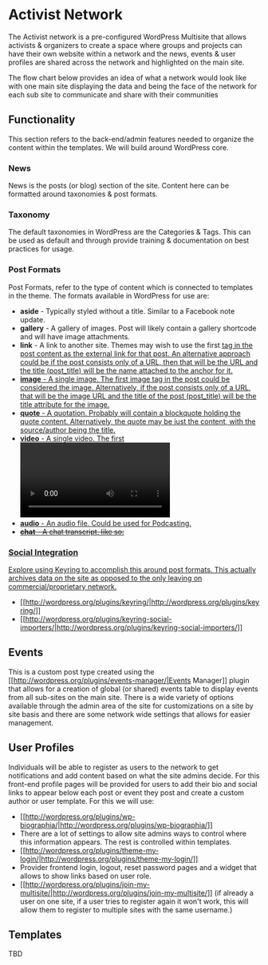 Activist Network
=========

The Activist network is a pre-configured WordPress Multisite that allows activists & organizers to create a space where groups and projects can have their own website within a network and the news, events & user profiles are shared across the network and highlighted on the main site.


The flow chart below provides an idea of what a network would look like with one main site displaying the data and being the face of the network for each sub site to communicate and share with their communities

## Functionality

This section refers to the back-end/admin features needed to organize the content within the templates. We will build around WordPress core.

### News


News is the posts (or blog) section of the site. Content here can be formatted around taxonomies & post formats.


### Taxonomy


The default taxonomies in WordPress are the Categories & Tags. This can be used as default and through provide training & documentation on best practices for usage.


### Post Formats


Post Formats, refer to the type of content which is connected to templates in the theme. The formats available in WordPress for use are:


* **aside**  - Typically styled without a title. Similar to a Facebook note update.
* **gallery**  - A gallery of images. Post will likely contain a gallery shortcode and will have image attachments.
* **link**  - A link to another site. Themes may wish to use the first <a href=â€â€> tag in the post content as the external link for that post. An alternative approach could be if the post consists only of a URL, then that will be the URL and the title (post_title) will be the name attached to the anchor for it.
* **image**  - A single image. The first image tag in the post could be considered the image. Alternatively, if the post consists only of a URL, that will be the image URL and the title of the post (post_title) will be the title attribute for the image.
* **quote**  - A quotation. Probably will contain a blockquote holding the quote content. Alternatively, the quote may be just the content, with the source/author being the title.
* **video**  - A single video. The first <video /> tag or object/embed in the post content could be considered the video. Alternatively, if the post consists only of a URL, that will be the video URL. May also contain the video as an attachment to the post, if video support is enabled on the blog (like via a plugin).
* **audio**  - An audio file. Could be used for Podcasting.
* <del>**chat**  - A chat transcript, like so:</del> 


### Social Integration


Explore using Keyring to accomplish this around post formats. This actually archives data on the site as opposed to the only leaving on commercial/proprietary network.


* [[http://wordpress.org/plugins/keyring/|http://wordpress.org/plugins/keyring/]]
* [[http://wordpress.org/plugins/keyring-social-importers/|http://wordpress.org/plugins/keyring-social-importers/]]


## Events

This is a custom post type created using the [[http://wordpress.org/plugins/events-manager/|Events Manager]] plugin that allows for a creation of global (or shared) events table to display events from all sub-sites on the main site. There is a wide variety of options available through the admin area of the site for customizations on a site by site basis and there are some network wide settings that allows for easier management.


## User Profiles

Individuals will be able to register as users to the network to get notifications and add content based on what the site admins decide. For this front-end profile pages will be provided for users to add their bio and social links to appear below each post or event they post and create a custom author or user template. For this we will use:


*  [[http://wordpress.org/plugins/wp-biographia/|http://wordpress.org/plugins/wp-biographia/]]
  * There are a lot of settings to allow site admins ways to control where this information appears. The rest is controlled within templates.
*  [[http://wordpress.org/plugins/theme-my-login/|http://wordpress.org/plugins/theme-my-login/]]
  * Provider frontend login, logout, reset password pages and a widget that allows to show links based on user role.
* [[http://wordpress.org/plugins/join-my-multisite/|http://wordpress.org/plugins/join-my-multisite/]] (if already a user on one site, if a user tries to register again it won't work, this will allow them to register to multiple sites with the same username.)


## Templates
TBD